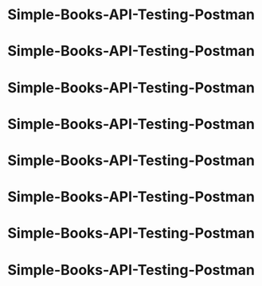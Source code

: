 # Simple-Books-API-Testing-Postman
# Simple-Books-API-Testing-Postman
# Simple-Books-API-Testing-Postman
# Simple-Books-API-Testing-Postman
# Simple-Books-API-Testing-Postman
# Simple-Books-API-Testing-Postman
# Simple-Books-API-Testing-Postman
# Simple-Books-API-Testing-Postman
